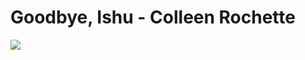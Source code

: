 <!--
id: 45074865
link: http://tumblr.atmos.org/post/45074865/goodbye-ishu-colleen-rochette
slug: goodbye-ishu-colleen-rochette
date: Thu Aug 07 2008 07:30:05 GMT-0700 (PDT)
publish: 2008-08-07
tags: 
title: Goodbye, Ishu - Colleen Rochette
-->


Goodbye, Ishu - Colleen Rochette
================================

![](http://31.media.tumblr.com/ZyX8Upfyncd0g8dlorS95Pqy_500.jpg)

